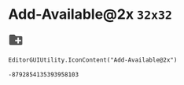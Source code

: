 # Add-Available@2x `32x32`
<img src="/img/Add-Available@2x.png" width=32 height=32>

``` CSharp
EditorGUIUtility.IconContent("Add-Available@2x")
```
```
-8792854135393958103
```
